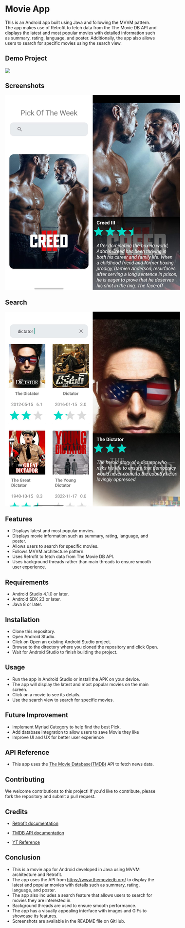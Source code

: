 # Movie App

This is an Android app built using Java and following the MVVM pattern. The app makes use of Retrofit to fetch data from the The Movie DB API and displays the latest and most popular movies with detailed information such as summary, rating, language, and poster. Additionally, the app also allows users to search for specific movies using the search view.

## Demo Project


<img align="center" src="https://github.com/AndroidLord/MovieApp/blob/master/images/The%20Movie%20App2.gif"  >


## Screenshots
<div style="display: flex;">
  <img align="start" src="https://github.com/AndroidLord/MovieApp/blob/master/images/front%202.jpg" width="320" height="640">
  <img align="start" src="https://github.com/AndroidLord/MovieApp/blob/master/images/onclick%202.jpg" width="320" height="640">
</div>

## Search
<div style="display: flex;">
  <img align="start" src="https://github.com/AndroidLord/MovieApp/blob/master/images/search%202.jpg" width="320" height="640">
  <img align="start" src="https://github.com/AndroidLord/MovieApp/blob/master/images/onclick%20search%202.jpg" width="320" height="640">
</div>


## Features
- Displays latest and most popular movies.
- Displays movie information such as summary, rating, language, and poster.
- Allows users to search for specific movies.
- Follows MVVM architecture pattern.
- Uses Retrofit to fetch data from The Movie DB API.
- Uses background threads rather than main threads to ensure smooth user experience.

## Requirements
- Android Studio 4.1.0 or later.
- Android SDK 23 or later.
- Java 8 or later.

## Installation

- Clone this repository.
- Open Android Studio.
- Click on Open an existing Android Studio project.
- Browse to the directory where you cloned the repository and click Open.
- Wait for Android Studio to finish building the project.

## Usage
- Run the app in Android Studio or install the APK on your device.
- The app will display the latest and most popular movies on the main screen.
- Click on a movie to see its details.
- Use the search view to search for specific movies.

## Future Improvement
- Implement Myriad Category to help find the best Pick.
- Add database integration to allow users to save Movie they like
- Improve UI and UX for better user experience

## API Reference
- This app uses the [The Movie Database(TMDB)](https://newsapi.org/) API to fetch news data.

## Contributing
We welcome contributions to this project! If you'd like to contribute, please fork the repository and submit a pull request.

## Credits
- [Retrofit documentation](https://square.github.io/retrofit/)

- [TMDB API documentation](https://developers.themoviedb.org/3)

- [YT Reference](https://www.youtube.com/watch?v=3l4OShOR8jw&list=PL6Q9UqV2Sf1ieH5thfwVjEIqYUa4w5Y6N&index=46)

## Conclusion
- This is a movie app for Android developed in Java using MVVM architecture and Retrofit.
- The app uses the API from https://www.themoviedb.org/ to display the latest and popular movies with details such as summary, rating, language, and poster.
- The app also includes a search feature that allows users to search for movies they are interested in.
- Background threads are used to ensure smooth performance.
- The app has a visually appealing interface with images and GIFs to showcase its features.
- Screenshots are available in the README file on GitHub.
